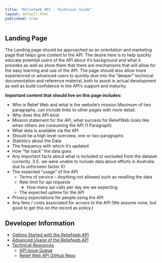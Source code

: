 ```yaml
---
title: "Reliefweb API - Technical Guide"
layout: default.html
published: true
---
```


## Landing Page
 The Landing page should be approached as an orientation and marketing page that helps give context to the API.  The desire here is to help quickly educate potential users of the API about it’s background and what it provides as well as show them that there are mechanisms that will allow for the easy learning and use of the API.  The page should also allow more experienced or advanced users to quickly dive into the “deeper” technical documentation and reference material, both to assist in actual development as well as build confidence in the API’s support and maturity. 
 
**Important content that should live on this page includes:**
- Who is Relief Web and what is the website’s mission
Maximum of two paragraphs, can include links to other pages with more detail.
- Why does this API exist
- Mission statement for the API, what success for ReliefWeb looks like when others are consuming the API (1 Paragraph)
- What data is available via the API
- Should be a high level overview, one or two paragraphs
- Statistics about the Data
- The frequency with which it’s updated
- How “far back” the data goes
- Any important facts about what is included or excluded from the dataset currently. (I.E. we were unable to include data about efforts in Australia due to unforseen factor X)
- The expected “usage” of the API
    - Terms of service – Anything not allowed such as reselling the data
    - Rate limit for api requests
        - How many api calls per day are we expecting
    - The expected uptime for the API
- Privacy expectations for people using the API
- Any fees / costs associated for access to the API  (We assume none, but good to get this on the record as policy.)

## Developer Information
- [Getting Started with the Reliefweb API](/getting_started.md)
- [Advanced Usage of the Reliefweb API](/advanced_api_usage.md)
- [Technical Resources](/technical_resources.md)
    - [API Issue Queue](https://github.com/reliefweb/apidoc/issues)
    - [Relief Web API GitHub Repo](https://github.com/reliefweb/apidoc)



